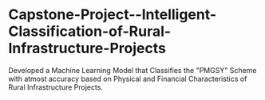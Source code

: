 # Capstone-Project--Intelligent-Classification-of-Rural-Infrastructure-Projects
Developed a Machine Learning Model that Classifies the "PMGSY" Scheme with atmost accuracy based on Physical and Financial Characteristics of Rural Infrastructure Projects.
